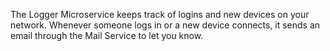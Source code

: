 
The Logger Microservice keeps track of logins and new devices on your network. Whenever someone logs in or a new device connects, it sends an email through the Mail Service to let you know.
